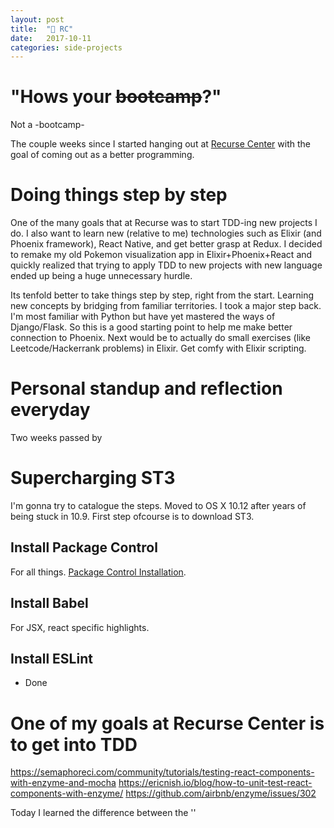 ```yaml
---
layout: post
title:  "🚀 RC"
date:   2017-10-11
categories: side-projects
---
```

# "Hows your <strike>bootcamp</strike>?"
Not a -bootcamp-

The couple weeks since I started hanging out at <a href="https://recurse.com">Recurse Center</a> with the goal of coming out as a better programming. 

# Doing things step by step
One of the many goals that at Recurse was to start TDD-ing new projects I do. I also want to learn new (relative to me) technologies such as Elixir (and Phoenix framework), React Native, and get better grasp at Redux. I decided to remake my old Pokemon visualization app in Elixir+Phoenix+React and quickly realized that trying to apply TDD to new projects with new language ended up being a huge unnecessary hurdle.

Its tenfold better to take things step by step, right from the start. Learning new concepts by bridging from familiar territories. I took a major step back. I'm most familiar with Python but have yet mastered the ways of Django/Flask. So this is a good starting point to help me make better connection to Phoenix. Next would be to actually do small exercises (like Leetcode/Hackerrank problems) in Elixir. Get comfy with Elixir scripting.

# Personal standup and reflection everyday


Two weeks passed by 
# Supercharging ST3 
I'm gonna try to catalogue the steps. Moved to OS X 10.12 after years of being stuck in 10.9. First step ofcourse is to download ST3.

## Install Package Control
For all things. 
<a href="https://packagecontrol.io/installation">Package Control Installation</a>.

## Install Babel
For JSX, react specific highlights.

## Install ESLint

- Done


# One of my goals at Recurse Center is to get into TDD
https://semaphoreci.com/community/tutorials/testing-react-components-with-enzyme-and-mocha
https://ericnish.io/blog/how-to-unit-test-react-components-with-enzyme/
https://github.com/airbnb/enzyme/issues/302

Today I learned the difference between the ''
